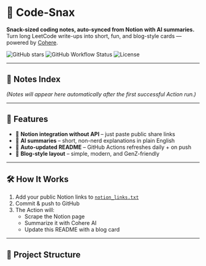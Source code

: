 # 🍿 Code-Snax

**Snack-sized coding notes, auto-synced from Notion with AI summaries.**  
Turn long LeetCode write-ups into short, fun, and blog-style cards — powered by [Cohere](https://cohere.com).  

![GitHub stars](https://img.shields.io/github/stars/mangopep/leetcode-unlocked-?style=flat&color=yellow)
![GitHub Workflow Status](https://img.shields.io/github/actions/workflow/status/mangopep/leetcode-unlocked-/update-readme.yml?label=CI&logo=github)
![License](https://img.shields.io/badge/license-MIT-blue)

---

## 📖 Notes Index

<!-- SNAX-START -->
*(Notes will appear here automatically after the first successful Action run.)*
<!-- SNAX-END -->

---

## 🚀 Features
- 🔗 **Notion integration without API** – just paste public share links  
- 🤖 **AI summaries** – short, non-nerd explanations in plain English  
- 📝 **Auto-updated README** – GitHub Actions refreshes daily + on push  
- 🎨 **Blog-style layout** – simple, modern, and GenZ-friendly  

---

## 🛠 How It Works
1. Add your public Notion links to [`notion_links.txt`](./notion_links.txt)  
2. Commit & push to GitHub  
3. The Action will:  
   - Scrape the Notion page  
   - Summarize it with Cohere AI  
   - Update this README with a blog card  

---

## 📂 Project Structure
